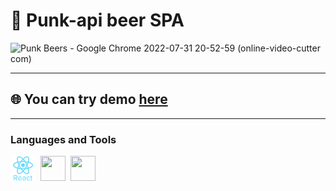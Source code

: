 # :beer: Punk-api beer SPA


![Punk Beers - Google Chrome 2022-07-31 20-52-59 (online-video-cutter com)](https://user-images.githubusercontent.com/73027259/182039196-db1bc32a-d64b-47b5-b41c-33bdef393cfb.gif)


***

## 🌐 You can try demo <a href='https://punk-beer-navy.vercel.app/' target="_blank"/>here</a>

***

###  Languages and Tools
<div>
  <img src="https://github.com/devicons/devicon/blob/master/icons/react/react-original-wordmark.svg" title="React" alt="React" width="40" height="40"/>&nbsp;
  <img src="https://cdn.jsdelivr.net/gh/devicons/devicon/icons/javascript/javascript-original.svg" width="40" height="40"/>&nbsp
  <img src="https://cdn.jsdelivr.net/gh/devicons/devicon/icons/sass/sass-original.svg" width="40" height="40"/>&nbsp
          
</div>

